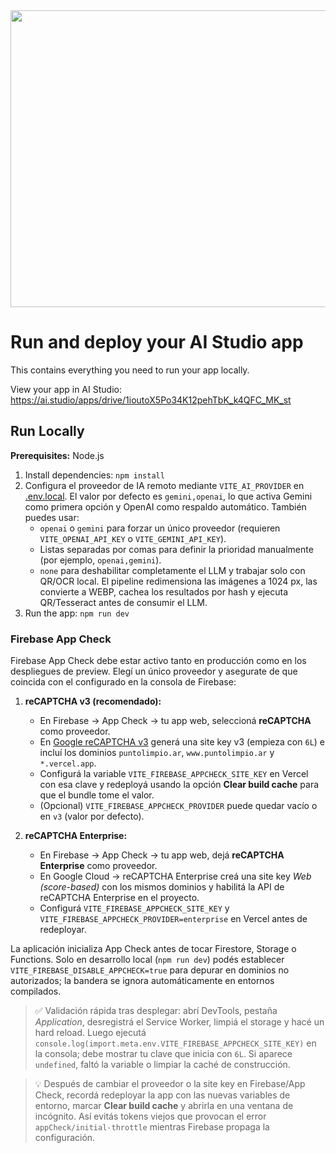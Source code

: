 <div align="center">
<img width="1200" height="475" alt="GHBanner" src="https://github.com/user-attachments/assets/0aa67016-6eaf-458a-adb2-6e31a0763ed6" />
</div>

# Run and deploy your AI Studio app

This contains everything you need to run your app locally.

View your app in AI Studio: https://ai.studio/apps/drive/1ioutoX5Po34K12pehTbK_k4QFC_MK_st

## Run Locally

**Prerequisites:**  Node.js


1. Install dependencies:
   `npm install`
2. Configura el proveedor de IA remoto mediante `VITE_AI_PROVIDER` en [.env.local](.env.local). El valor por defecto es `gemini,openai`, lo que activa Gemini como primera opción y OpenAI como respaldo automático. También puedes usar:
   - `openai` o `gemini` para forzar un único proveedor (requieren `VITE_OPENAI_API_KEY` o `VITE_GEMINI_API_KEY`).
   - Listas separadas por comas para definir la prioridad manualmente (por ejemplo, `openai,gemini`).
   - `none` para deshabilitar completamente el LLM y trabajar solo con QR/OCR local.
   El pipeline redimensiona las imágenes a 1024 px, las convierte a WEBP, cachea los resultados por hash y ejecuta QR/Tesseract antes de consumir el LLM.
3. Run the app:
   `npm run dev`

### Firebase App Check

Firebase App Check debe estar activo tanto en producción como en los despliegues de preview. Elegí un único proveedor y asegurate de que coincida con el configurado en la consola de Firebase:

1. **reCAPTCHA v3 (recomendado):**
   - En Firebase → App Check → tu app web, seleccioná **reCAPTCHA** como proveedor.
   - En [Google reCAPTCHA v3](https://www.google.com/recaptcha/admin/create) generá una site key v3 (empieza con `6L`) e incluí los dominios `puntolimpio.ar`, `www.puntolimpio.ar` y `*.vercel.app`.
   - Configurá la variable `VITE_FIREBASE_APPCHECK_SITE_KEY` en Vercel con esa clave y redeployá usando la opción **Clear build cache** para que el bundle tome el valor.
   - (Opcional) `VITE_FIREBASE_APPCHECK_PROVIDER` puede quedar vacío o en `v3` (valor por defecto).

2. **reCAPTCHA Enterprise:**
   - En Firebase → App Check → tu app web, dejá **reCAPTCHA Enterprise** como proveedor.
   - En Google Cloud → reCAPTCHA Enterprise creá una site key *Web (score-based)* con los mismos dominios y habilitá la API de reCAPTCHA Enterprise en el proyecto.
   - Configurá `VITE_FIREBASE_APPCHECK_SITE_KEY` y `VITE_FIREBASE_APPCHECK_PROVIDER=enterprise` en Vercel antes de redeployar.

La aplicación inicializa App Check antes de tocar Firestore, Storage o Functions. Solo en desarrollo local (`npm run dev`) podés establecer `VITE_FIREBASE_DISABLE_APPCHECK=true` para depurar en dominios no autorizados; la bandera se ignora automáticamente en entornos compilados.

> ✅ Validación rápida tras desplegar: abrí DevTools, pestaña *Application*, desregistrá el Service Worker, limpiá el storage y hacé un hard reload. Luego ejecutá `console.log(import.meta.env.VITE_FIREBASE_APPCHECK_SITE_KEY)` en la consola; debe mostrar tu clave que inicia con `6L`. Si aparece `undefined`, faltó la variable o limpiar la caché de construcción.

> 💡 Después de cambiar el proveedor o la site key en Firebase/App Check, recordá redeployar la app con las nuevas variables de entorno, marcar **Clear build cache** y abrirla en una ventana de incógnito. Así evitás tokens viejos que provocan el error `appCheck/initial-throttle` mientras Firebase propaga la configuración.
